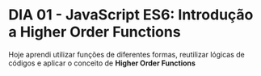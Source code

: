 # DIA 01 - JavaScript ES6: Introdução a Higher Order Functions

Hoje aprendi utilizar funções de diferentes formas, reutilizar lógicas de códigos e aplicar o conceito de **Higher Order Functions**


